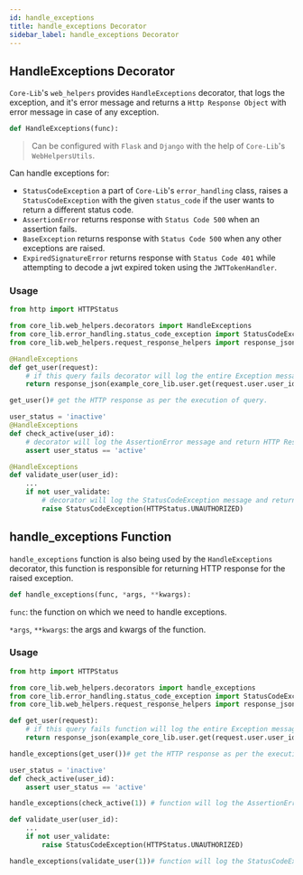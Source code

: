 ```yaml
---
id: handle_exceptions
title: handle_exceptions Decorator
sidebar_label: handle_exceptions Decorator
---
```


## HandleExceptions Decorator
`Core-Lib`'s `web_helpers` provides `HandleExceptions` decorator, that logs the exception, and it's error message and returns a `Http Response Object` 
with error message in case of any exception. 

```python
def HandleExceptions(func):
```
>Can be configured with `Flask` and `Django` with the help of `Core-Lib`'s `WebHelpersUtils`.

Can handle exceptions for:
- `StatusCodeException` a part of `Core-Lib`'s `error_handling` class, raises a `StatusCodeException` with the given `status_code` if the user wants to return a different status code.
- `AssertionError` returns response with `Status Code 500` when an assertion fails.
- `BaseException` returns response with `Status Code 500` when any other exceptions are raised.
- `ExpiredSignatureError` returns response with `Status Code 401` while attempting to decode a jwt expired token using the `JWTTokenHandler`.

### Usage
```python
from http import HTTPStatus

from core_lib.web_helpers.decorators import HandleExceptions
from core_lib.error_handling.status_code_exception import StatusCodeException
from core_lib.web_helpers.request_response_helpers import response_json

@HandleExceptions
def get_user(request):
    # if this query fails decorator will log the entire Exception message and return HTTP Response with status code 500
    return response_json(example_core_lib.user.get(request.user.user_id))

get_user()# get the HTTP response as per the execution of query.

user_status = 'inactive'
@HandleExceptions
def check_active(user_id):
    # decorator will log the AssertionError message and return HTTP Response with status code 500
    assert user_status == 'active'

@HandleExceptions
def validate_user(user_id):
    ...
    if not user_validate:
        # decorator will log the StatusCodeException message and return HTTP response with status_code 401 for unauthorized
        raise StatusCodeException(HTTPStatus.UNAUTHORIZED)
```

## handle_exceptions Function

`handle_exceptions` function is also being used by the `HandleExceptions` decorator, this function is responsible for
returning HTTP response for the raised exception.

```python
def handle_exceptions(func, *args, **kwargs):
```

`func`: the function on which we need to handle exceptions.

`*args`, `**kwargs`: the args and kwargs of the function.

### Usage
```python
from http import HTTPStatus

from core_lib.web_helpers.decorators import handle_exceptions
from core_lib.error_handling.status_code_exception import StatusCodeException
from core_lib.web_helpers.request_response_helpers import response_json

def get_user(request):
    # if this query fails function will log the entire Exception message and return HTTP Response with status code 500
    return response_json(example_core_lib.user.get(request.user.user_id))

handle_exceptions(get_user())# get the HTTP response as per the execution of query.

user_status = 'inactive'
def check_active(user_id):
    assert user_status == 'active'

handle_exceptions(check_active(1)) # function will log the AssertionError message and return HTTP Response with status code 500

def validate_user(user_id):
    ...
    if not user_validate:
        raise StatusCodeException(HTTPStatus.UNAUTHORIZED)

handle_exceptions(validate_user(1))# function will log the StatusCodeException message and return HTTP response with status_code 401 for unauthorized
```

